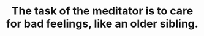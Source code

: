 ---
title: The task of the meditator is to care for bad feelings, like an older sibling.
tags: buddhism mindfulness
star: true
---